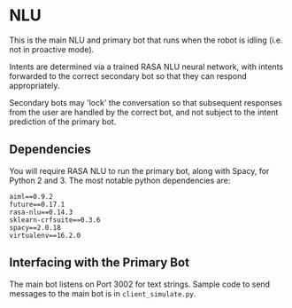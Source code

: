 # NLU

This is the main NLU and primary bot that runs when the robot is idling (i.e. not in proactive mode).

Intents are determined via a trained RASA NLU neural network, with intents forwarded to the correct secondary bot so that they can respond appropriately.

Secondary bots may 'lock' the conversation so that subsequent responses from the user are handled by the correct bot, and not subject to the intent prediction of the primary bot.

## Dependencies

You will require RASA NLU to run the primary bot, along with Spacy, for Python 2 and 3. The most notable python dependencies are:
```
aiml==0.9.2
future==0.17.1
rasa-nlu==0.14.3
sklearn-crfsuite==0.3.6
spacy==2.0.18
virtualenv==16.2.0
```

## Interfacing with the Primary Bot

The main bot listens on Port 3002 for text strings. Sample code to send messages to the main bot is in ``client_simulate.py``.
